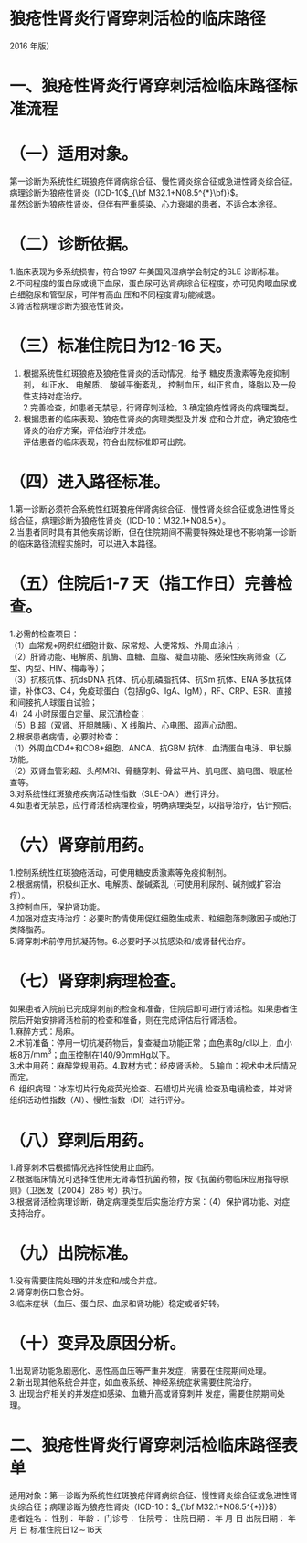 # 狼疮性肾炎行肾穿刺活检的临床路径  
2016 年版）  
# 一、狼疮性肾炎行肾穿刺活检临床路径标准流程  
# （一）适用对象。  
第一诊断为系统性红斑狼疮伴肾病综合征、慢性肾炎综合征或急进性肾炎综合征。病理诊断为狼疮性肾炎（ICD-10$_{\bf M32.1+N08.5^{*}\bf)}$。  
虽然诊断为狼疮性肾炎，但伴有严重感染、心力衰竭的患者，不适合本途径。  
# （二）诊断依据。  
1.临床表现为多系统损害，符合1997 年美国风湿病学会制定的SLE 诊断标准。  
2.不同程度的蛋白尿或镜下血尿，蛋白尿可达肾病综合征程度，亦可见肉眼血尿或白细胞尿和管型尿，可伴有高血 压和不同程度肾功能减退。  
3.肾活检病理诊断为狼疮性肾炎。  
# （三）标准住院日为12-16 天。  
1. 根据系统性红斑狼疮及狼疮性肾炎的活动情况，给予 糖皮质激素等免疫抑制剂， 纠正水、 电解质、 酸碱平衡紊乱， 控制血压，纠正贫血，降脂以及一般性支持对症治疗。  
2.完善检查，如患者无禁忌，行肾穿刺活检。3.确定狼疮性肾炎的病理类型。  
4. 根据患者的临床表现、狼疮性肾炎的病理类型及并发 症和合并症，确定狼疮性肾炎的治疗方案，评估治疗并发症。  
评估患者的临床表现，符合出院标准即可出院。  
# （四）进入路径标准。  
1.第一诊断必须符合系统性红斑狼疮伴肾病综合征、慢性肾炎综合征或急进性肾炎综合征，病理诊断为狼疮性肾炎（ICD-10：M32.1+N08.5\*）。  
2.当患者同时具有其他疾病诊断，但在住院期间不需要特殊处理也不影响第一诊断的临床路径流程实施时，可以进入本路径。  
# （五）住院后1-7 天（指工作日）完善检查。  
1.必需的检查项目：  
（1）血常规+网织红细胞计数、尿常规、大便常规、外周血涂片；  
（2）肝肾功能、电解质、肌酶、血糖、血脂、凝血功能、感染性疾病筛查（乙型、丙型、HIV、梅毒等）；  
（3）抗核抗体、抗dsDNA 抗体、抗心肌磷脂抗体、抗Sm 抗体、ENA 多肽抗体谱，补体C3、C4，免疫球蛋白（包括IgG、IgA、IgM），RF、CRP、ESR、直接和间接抗人球蛋白试验；  
4）24 小时尿蛋白定量、尿沉渣检查；  
（5）B 超（双肾、肝胆脾胰）、X 线胸片、心电图、超声心动图。  
2.根据患者病情，必要时检查：  
（1）外周血$\mathrm{CD4+}$和$\mathrm{CD}8+$细胞、ANCA、抗GBM 抗体、血清蛋白电泳、甲状腺功能。  
（2）双肾血管彩超、头颅MRI、骨髓穿刺、骨盆平片、肌电图、脑电图、眼底检查等。  
3.对系统性红斑狼疮疾病活动性指数（SLE-DAI）进行评分。  
4.如患者无禁忌，应行肾活检病理检查，明确病理类型，以指导治疗，估计预后。  
# （六）肾穿前用药。  
1.控制系统性红斑狼疮活动，可使用糖皮质激素等免疫抑制剂。  
2.根据病情，积极纠正水、电解质、酸碱紊乱（可使用利尿剂、碱剂或扩容治疗）。  
3.控制血压，保护肾功能。  
4.加强对症支持治疗：必要时酌情使用促红细胞生成素、粒细胞落刺激因子或他汀类降脂药。  
5.肾穿刺术前停用抗凝药物。6.必要时予以抗感染和/或肾替代治疗。  
# （七）肾穿刺病理检查。  
如果患者入院前已完成穿刺前的检查和准备，住院后即可进行肾活检。如果患者住院后开始安排肾活检前的检查和准备，则在完成评估后行肾活检。  
1.麻醉方式：局麻。  
2.术前准备：停用一切抗凝药物后，复查凝血功能正常；血色素8g/dl以上，血小板8万$/\mathrm{mm}^{3}$；血压控制在140/90mmHg以下。  
3.术中用药：麻醉常规用药。4.取材方式：经皮肾活检。 5.输血：视术中术后情况而定。  
6. 组织病理：冰冻切片行免疫荧光检查、石蜡切片光镜 检查及电镜检查，并对肾组织活动性指数（AI）、慢性指数（DI）进行评分。  
# （八）穿刺后用药。  
1.肾穿刺术后根据情况选择性使用止血药。  
2.根据临床情况可选择性使用无肾毒性抗菌药物，按《抗菌药物临床应用指导原则》（卫医发〔2004〕285 号）执行。  
3.根据肾活检病理诊断，确定病理类型后实施治疗方案：（4）保护肾功能、对症支持治疗。  
# （九）出院标准。  
1.没有需要住院处理的并发症和/或合并症。  
2.肾穿刺伤口愈合好。  
3.临床症状（血压、蛋白尿、血尿和肾功能）稳定或者好转。  
# （十）变异及原因分析。  
1.出现肾功能急剧恶化、恶性高血压等严重并发症，需要在住院期间处理。  
2.新出现其他系统合并症，如血液系统、神经系统症状需要住院治疗。  
3. 出现治疗相关的并发症如感染、血糖升高或肾穿刺并 发症，需要住院期间处理。  
# 二、狼疮性肾炎行肾穿刺活检临床路径表单  
适用对象：第一诊断为系统性红斑狼疮伴肾病综合征、慢性肾炎综合征或急进性肾炎综合征；病理诊断为狼疮性肾炎（ICD-10：$_{\bf M32.1+N08.5^{*})}$）  
患者姓名：         性别：      年龄：        门诊号：        住院号：           住院日期：     年   月   日 出院日期：     年  月   日 标准住院日$12\!\sim\!16$天  
